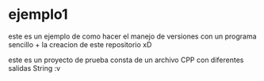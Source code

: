 # ejemplo1
este es un ejemplo de como hacer el manejo de versiones con un programa sencillo + la creacion de este repositorio xD

este es un proyecto de prueba
consta de un archivo CPP con diferentes salidas String :v
